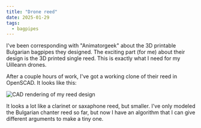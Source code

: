 ```yaml
---
title: "Drone reed"
date: 2025-01-29
tags:
  - bagpipes
---
```


I've been corresponding with "Animatorgeek" about the 3D printable
Bulgarian bagpipes they designed.
The exciting part (for me) about their design is the 3D printed single reed.
This is exactly what I need for my Uilleann drones.
 
After a couple hours of work, I've got a working clone of their reed in OpenSCAD.
It looks like this:

![CAD rendering of my reed design](reed.jpg)

It looks a lot like a clarinet or saxaphone reed, but smaller.
I've only modeled the Bulgarian chanter reed so far,
but now I have an algorithm that I can give different arguments to make a tiny one.
